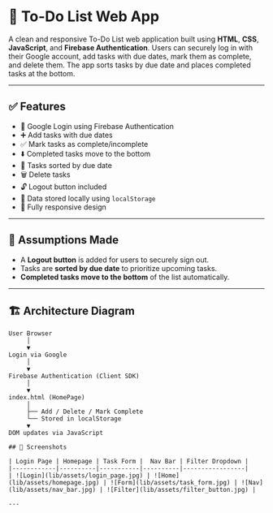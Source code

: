 # 📝 To-Do List Web App

A clean and responsive To-Do List web application built using **HTML**, **CSS**, **JavaScript**, and **Firebase Authentication**. Users can securely log in with their Google account, add tasks with due dates, mark them as complete, and delete them. The app sorts tasks by due date and places completed tasks at the bottom.

---

## ✅ Features

- 🔐 Google Login using Firebase Authentication
- ➕ Add tasks with due dates
- ✅ Mark tasks as complete/incomplete
- ⬇️ Completed tasks move to the bottom
- 📅 Tasks sorted by due date
- 🗑️ Delete tasks
- 🔓 Logout button included
- 💾 Data stored locally using `localStorage`
- 📱 Fully responsive design

---

## 🧠 Assumptions Made

- A **Logout button** is added for users to securely sign out.
- Tasks are **sorted by due date** to prioritize upcoming tasks.
- **Completed tasks move to the bottom** of the list automatically.

---

## 🏗️ Architecture Diagram

```plaintext
User Browser
     │
     ▼
Login via Google
     │
     ▼
Firebase Authentication (Client SDK)
     │
     ▼
index.html (HomePage)
     │
     ├── Add / Delete / Mark Complete
     └── Stored in localStorage
     ▼
DOM updates via JavaScript

## 📱 Screenshots

| Login Page | Homepage | Task Form |  Nav Bar | Filter Dropdown |
|------------|----------|-----------|----------|-----------------|
| ![Login](lib/assets/login_page.jpg) | ![Home](lib/assets/homepage.jpg) | ![Form](lib/assets/task_form.jpg) | ![Nav](lib/assets/nav_bar.jpg) | ![Filter](lib/assets/filter_button.jpg) |

---


